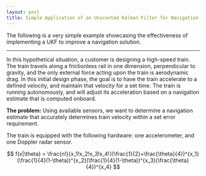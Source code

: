 ```yaml
---
layout: post
title: Simple Application of an Unscented Kalman Filter for Navigation
---
```


The following is a very simple example showcasing the effectiveness of implementing a UKF to improve a navigation solution.

***

In this hypothetical situation, a customer is designing a high-speed train. The train travels along a frictionless rail in one dimension, perpendicular to gravity, and the only external force acting upon the train is aerodynamic drag. In this initial design phase, the goal is to have the train accelerate to a defined velocity, and maintain that velocity for a set time. The train is running autonomously, and will adjust its acceleration based on a navigation estimate that is computed onboard. 

__The problem:__ Using available sensors, we want to determine a navigation estimate that accurately determines train velocity within a set error requirement.

The train is equipped with the following hardware: one accelerometer, and one Doppler radar sensor. 

   $$ f(x|\theta) = \frac{n!}{x_1!x_2!x_3!x_4!}(\frac{1}{2}+\frac{\theta}{4})^{x_1}(\frac{1}{4}(1-\theta))^{x_2}(\frac{1}{4}(1-\theta))^{x_3}(\frac{\theta}{4})^{x_4} $$


